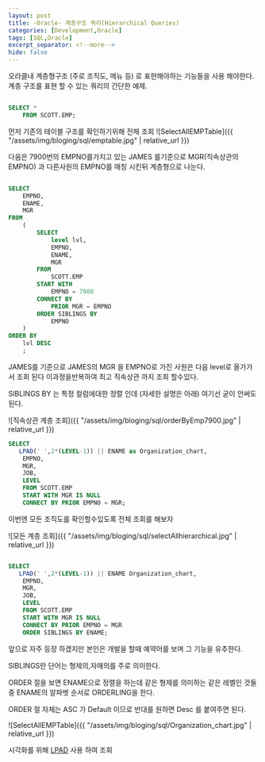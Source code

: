 ```yaml
---
layout: post
title: -Oracle- 계층구조 쿼리(Hierarchical Queries)
categories: [Development,Oracle]
tags: [SQL,Oracle]
excerpt_separator: <!--more-->
hide: false
---
```


오라클내 계층형구조 (주로 조직도, 메뉴 등) 로 표현해야하는 기능들을 사용 해야한다.
계층 구조를 표현 할 수 있는 쿼리의 간단한 예제.

<!--more-->

```sql

SELECT *
    FROM SCOTT.EMP;

```
먼저 기존의 테이블 구조를 확인하기위해 전체 조회
![SelectAllEMPTable]({{ "/assets/img/bloging/sql/emptable.jpg" | relative_url }})

다음은 7900번의 EMPNO를가지고 있는  JAMES 를기준으로 MGR(직속상관의 EMPNO) 과 다른사원의 EMPNO를 매칭 시킨뒤 계층형으로 나눈다.

```sql

SELECT
    EMPNO,
    ENAME,
    MGR
FROM
    (
        SELECT
            level lvl,
            EMPNO,
            ENAME,
            MGR
        FROM
            SCOTT.EMP
        START WITH
            EMPNO = 7900
        CONNECT BY
            PRIOR MGR = EMPNO
        ORDER SIBLINGS BY
            EMPNO
    )
ORDER BY
    lvl DESC  
    ;

```

JAMES를 기준으로 JAMES의 MGR 을 EMPNO로 가진 사원은 다음 level로 올가가서 조회 된다 이과정을반복하여 최고 직속상관 까지 조회 할수있다.

SIBLINGS BY 는 특정 컬럼에대한 정렬 인데 (자세한 설명은 아래) 여기선 굳이 안써도 된다.


![직속상관 계층 조회]({{ "/assets/img/bloging/sql/orderByEmp7900.jpg" | relative_url }})


```sql
SELECT
   LPAD(' ',2*(LEVEL-1)) || ENAME as Organization_chart,
    EMPNO,
    MGR,
    JOB,
    LEVEL
    FROM SCOTT.EMP
    START WITH MGR IS NULL
    CONNECT BY PRIOR EMPNO = MGR;

```
이번엔 모든 조직도를 확인할수있도록 전체 조회를 해보자

![모든 계층 조회]({{ "/assets/img/bloging/sql/selectAllhierarchical.jpg" | relative_url }})

```sql

SELECT
   LPAD(' ',2*(LEVEL-1)) || ENAME Organization_chart,
    EMPNO,
    MGR,
    JOB,
    LEVEL
    FROM SCOTT.EMP
    START WITH MGR IS NULL
    CONNECT BY PRIOR EMPNO = MGR
    ORDER SIBLINGS BY ENAME;

```

 앞으로 자주 등장 하겠지만 본인은 개발을 할때 예약어를 보며 그 기능을 유추한다.

 SIBLINGS란 단어는 형제의,자매의를 주로 의미한다.

 ORDER 절을 보면 ENAME으로 정렬을 하는데 같은 형제를 의미하는 같은 레벨인 것들 중 ENAME의 알파벳 순서로  ORDERLING을 한다.

 ORDER 절 자체는 ASC 가 Default 이므로 반대를 원하면 Desc 를 붙여주면 된다.





![SelectAllEMPTable]({{ "/assets/img/bloging/sql/Organization_chart.jpg" | relative_url }})




시각화를 위해 [LPAD](/posts/LPAD.html) 사용 하여 조회
